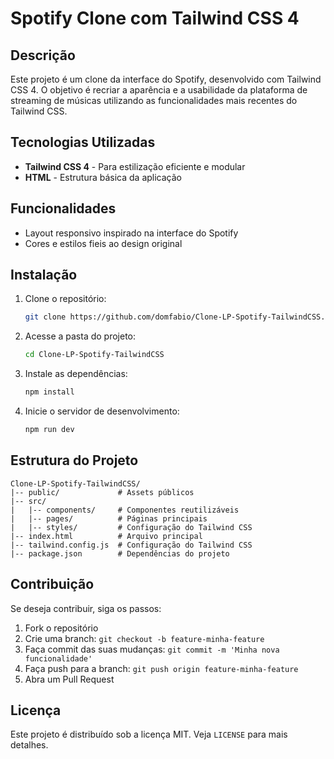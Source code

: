 # Spotify Clone com Tailwind CSS 4

## Descrição
Este projeto é um clone da interface do Spotify, desenvolvido com Tailwind CSS 4. O objetivo é recriar a aparência e a usabilidade da plataforma de streaming de músicas utilizando as funcionalidades mais recentes do Tailwind CSS.

## Tecnologias Utilizadas
- **Tailwind CSS 4** - Para estilização eficiente e modular
- **HTML** - Estrutura básica da aplicação

## Funcionalidades
- Layout responsivo inspirado na interface do Spotify
- Cores e estilos fieis ao design original

## Instalação
1. Clone o repositório:
   ```sh
   git clone https://github.com/domfabio/Clone-LP-Spotify-TailwindCSS.git
   ```
2. Acesse a pasta do projeto:
   ```sh
   cd Clone-LP-Spotify-TailwindCSS
   ```
3. Instale as dependências:
   ```sh
   npm install
   ```
4. Inicie o servidor de desenvolvimento:
   ```sh
   npm run dev
   ```

## Estrutura do Projeto
```
Clone-LP-Spotify-TailwindCSS/
|-- public/             # Assets públicos
|-- src/
|   |-- components/     # Componentes reutilizáveis
|   |-- pages/          # Páginas principais
|   |-- styles/         # Configuração do Tailwind CSS
|-- index.html          # Arquivo principal
|-- tailwind.config.js  # Configuração do Tailwind CSS
|-- package.json        # Dependências do projeto
```

## Contribuição
Se deseja contribuir, siga os passos:
1. Fork o repositório
2. Crie uma branch: `git checkout -b feature-minha-feature`
3. Faça commit das suas mudanças: `git commit -m 'Minha nova funcionalidade'`
4. Faça push para a branch: `git push origin feature-minha-feature`
5. Abra um Pull Request

## Licença
Este projeto é distribuído sob a licença MIT. Veja `LICENSE` para mais detalhes.


